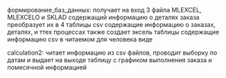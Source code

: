 формирование_баз_данных:
  получает на вход 3 файла MLEXCEL, MLEXCELO и SKLAD содержащий информацию о деталях заказа
  преобразует их в 4 таблицы csv содержащие информацию о заказах, деталях, и ттех процессах
  также создает эксель таблицы содержащие информацию csv в читаемом для человека виде

calculation2:
  читает информацию из csv файлов, проводит выборку по датам и выдает на выходе таблицу с графиком
  выполнения заказа и помесячной информацией
